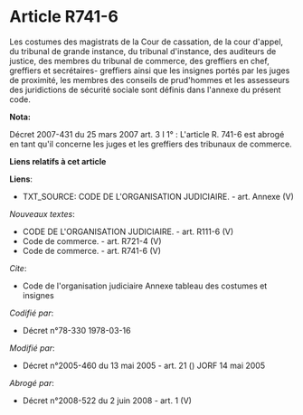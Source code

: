 # Article R741-6

Les costumes des magistrats de la Cour de cassation, de la cour d'appel, du tribunal de grande instance, du tribunal
d'instance, des auditeurs de justice, des membres du tribunal de commerce, des greffiers en chef, greffiers et secrétaires-
greffiers ainsi que les insignes portés par les juges de proximité, les membres des conseils de prud'hommes et les assesseurs
des juridictions de sécurité sociale sont définis dans l'annexe du présent code.

**Nota:**

Décret 2007-431 du 25 mars 2007 art. 3 I 1° : L'article R. 741-6 est abrogé en tant qu'il concerne les juges et les greffiers
des tribunaux de commerce.

**Liens relatifs à cet article**

**Liens**:

  - TXT_SOURCE: CODE DE L'ORGANISATION JUDICIAIRE. - art. Annexe (V)

_Nouveaux textes_:

  - CODE DE L'ORGANISATION JUDICIAIRE. - art. R111-6 (V)
  - Code de commerce. - art. R721-4 (V)
  - Code de commerce. - art. R741-6 (V)

_Cite_:

  - Code de l'organisation judiciaire Annexe tableau des costumes et insignes

_Codifié par_:

  - Décret n°78-330 1978-03-16

_Modifié par_:

  - Décret n°2005-460 du 13 mai 2005 - art. 21 () JORF 14 mai 2005

_Abrogé par_:

  - Décret n°2008-522 du 2 juin 2008 - art. 1 (V)
